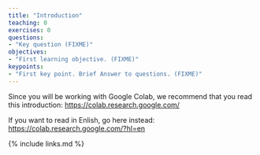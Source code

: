 ```yaml
---
title: "Introduction"
teaching: 0
exercises: 0
questions:
- "Key question (FIXME)"
objectives:
- "First learning objective. (FIXME)"
keypoints:
- "First key point. Brief Answer to questions. (FIXME)"
---
```

Since you will be working with Google Colab, we recommend that you read this introduction:
https://colab.research.google.com/

If you want to read in Enlish, go here instead:
https://colab.research.google.com/?hl=en


{% include links.md %}

